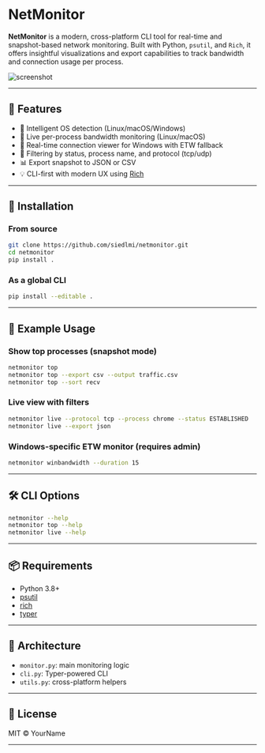 # NetMonitor

**NetMonitor** is a modern, cross-platform CLI tool for real-time and snapshot-based network monitoring. Built with Python, `psutil`, and `Rich`, it offers insightful visualizations and export capabilities to track bandwidth and connection usage per process.

![screenshot](docs/demo.gif)

---

## 🔧 Features

- 🧠 Intelligent OS detection (Linux/macOS/Windows)
- 📶 Live per-process bandwidth monitoring (Linux/macOS)
- 📡 Real-time connection viewer for Windows with ETW fallback
- 🧩 Filtering by status, process name, and protocol (tcp/udp)
- 📊 Export snapshot to JSON or CSV
- 💡 CLI-first with modern UX using [Rich](https://github.com/Textualize/rich)

---

## 🚀 Installation

### From source
```bash
git clone https://github.com/siedlmi/netmonitor.git
cd netmonitor
pip install .
```

### As a global CLI
```bash
pip install --editable .
```

---

## 🧪 Example Usage

### Show top processes (snapshot mode)
```bash
netmonitor top
netmonitor top --export csv --output traffic.csv
netmonitor top --sort recv
```

### Live view with filters
```bash
netmonitor live --protocol tcp --process chrome --status ESTABLISHED
netmonitor live --export json
```

### Windows-specific ETW monitor (requires admin)
```bash
netmonitor winbandwidth --duration 15
```

---

## 🛠️ CLI Options

```bash
netmonitor --help
netmonitor top --help
netmonitor live --help
```

---

## 📦 Requirements
- Python 3.8+
- [psutil](https://pypi.org/project/psutil/)
- [rich](https://pypi.org/project/rich/)
- [typer](https://pypi.org/project/typer/)

---

## 🧩 Architecture
- `monitor.py`: main monitoring logic
- `cli.py`: Typer-powered CLI
- `utils.py`: cross-platform helpers

---

## 📘 License
MIT © YourName

---